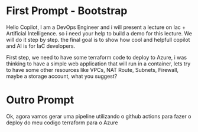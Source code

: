 # First Prompt - Bootstrap

Hello Copilot, I am a DevOps Engineer and i will present a lecture on Iac + Artificial Intelligence. so i need your help to build a demo for this lecture. We will do it step by step. the final goal is to show how cool and helpfull copilot and AI is for IaC developers.

First step, we need to have some terraform code to deploy to Azure, i was thinking to have a simple web application that will run in a container, lets try to have some other resources like VPCs, NAT Route, Subnets, Firewall, maybe a storage account, what you suggest?

# Outro Prompt

Ok, agora vamos gerar uma pipeline utilizando o github actions para fazer o deploy do meu codigo terraform para o Azure
